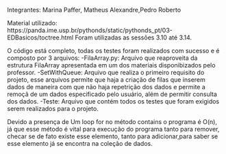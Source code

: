 <p>Integrantes: Marina Paffer, Matheus Alexandre,Pedro Roberto</p>
<p>Material utilizado: https://panda.ime.usp.br/pythonds/static/pythonds_pt/03-EDBasicos/toctree.html
Foram utilizadas as sessões 3.10 até 3.14.</p>

O código está completo, todas os testes foram realizados com sucesso e é composto por 3 arquivos:
-FilaArray.py: Arquivo que reaproveita da estrutura FilaArray apresentada em um dos materiais disponibizados
pelo professor.
-SetWithQueue: Arquivo que realiza o primeiro requisito do projeto, esse arquivos permite que haja a criação
de filas que inserem dados de maneira com que não haja repetrição dos dados e permite a remoçã de um dados
especificado pelo usuário, além de permitir consulta dos dados.
-Teste: Arquivo que contém todos os testes que foram exigidos serem realizados para o projeto.

Devido a presença de Um loop for no método contains o programa é O(n), já que esse método é vital para execução
do programa tanto para remover, checar se de fato existe esse elemento, tanto para adicionar,para saber se esse 
elemento já se encontra na coleção de dados.
